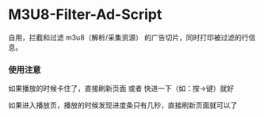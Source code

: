# M3U8-Filter-Ad-Script
自用，拦截和过滤 m3u8（解析/采集资源） 的广告切片，同时打印被过滤的行信息。

### 使用注意

如果播放的时候卡住了，直接刷新页面 或者 快进一下（如：按->键）就好

如果进入播放页，播放的时候发现进度条只有几秒，直接刷新页面就可以了
